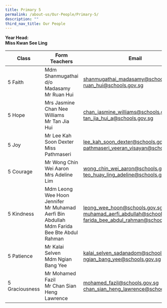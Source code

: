 ```yaml
---
title: Primary 5
permalink: /about-us/Our-People/Primary-5/
description: ""
third_nav_title: Our People
---
```

**Year Head:**  
**Miss Kwan See Ling**


| Class | Form Teachers | Email |
| -------- | -------- | -------- |
|  5 Faith  | Mdm Shanmugathai d/o Madasamy<br>Mr Ruan Hui  | [shanmugathai_madasamy@schools.gov.sg](shanmugathai_madasamy@schools.gov.sg)<br>[ruan_hui@schools.gov.sg](ruan_hui@schools.gov.sg)
|  5 Hope  |Mrs Jasmine Chan Nee Williams<br>Mr Tan Jia Hui  | [chan_jasmine_williams@schools.gov.sg](chan_jasmine_williams@schools.gov.sg)<br>[tan_jia_hui_a@schools.gov.sg](tan_jia_hui_a@schools.gov.sg)
|  5 Joy  | Mr Lee Kah Soon Dexter<br>Miss Pathmaseri  | [lee_kah_soon_dexter@schools.gov.sg](lee_kah_soon_dexter@schools.gov.sg)<br>[pathmaseri_veeran_visayan@schools.gov.sg](pathmaseri_veeran_visayan@schools.gov.sg)
|  5 Courage  | Mr Wong Chin Wei Aaron<br> Mrs Adeline Lim  | [wong_chin_wei_aaron@schools.gov.sg](wong_chin_wei_aaron@schools.gov.sg)<br>[teo_huay_ling_adeline@schools.gov.sg](teo_huay_ling_adeline@schools.gov.sg)
|  5 Kindness  | Mdm Leong Wee Hoon Jennifer<br>Mr Muhamad Aerfi Bin Abdullah<br>Mdm Farida Bee Bte Abdul Rahman  | [leong_wee_hoon@schools.gov.sg](leong_wee_hoon@schools.gov.sg)<br>[muhamad_aerfi_abdullah@schools.gov.sg](muhamad_aerfi_abdullah@schools.gov.sg)<br>[farida_bee_abdul_rahman@schools.gov.sg](farida_bee_abdul_rahman@schools.gov.sg)
|  5 Patience  | Mr Kalai Selven<br>Mdm Ngian Bang Yee  |[kalai_selven_sadanadom@schools.gov.sg](kalai_selven_sadanadom@schools.gov.sg)<br>[ngian_bang_yee@schools.gov.sg](ngian_bang_yee@schools.gov.sg)
|  5 Graciousness  | Mr Mohamed Fazil<br>Mr Chan Sian Heng Lawrence  |[mohamed_fazil@schools.gov.sg](mohamed_fazil@schools.gov.sg)<br>[chan_sian_heng_lawrence@schools.gov.sg](chan_sian_heng_lawrence@schools.gov.sg)